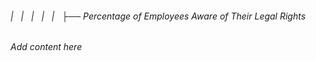 ###### |   |   |   |   |   ├── Percentage of Employees Aware of Their Legal Rights

*Add content here*